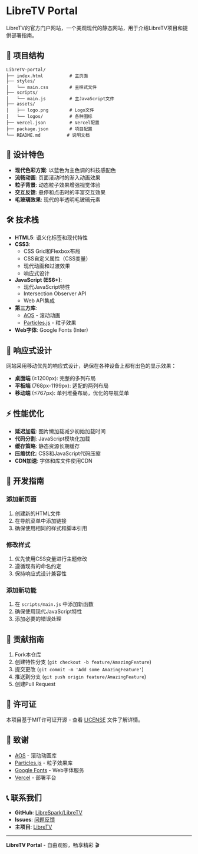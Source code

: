 # LibreTV Portal

LibreTV的官方门户网站，一个美观现代的静态网站，用于介绍LibreTV项目和提供部署指南。

## 📁 项目结构

```
LibreTV-portal/
├── index.html          # 主页面
├── styles/
│   └── main.css        # 主样式文件
├── scripts/
│   └── main.js         # 主JavaScript文件
├── assets/
│   ├── logo.png        # Logo文件
│   └── logos/          # 各种图标
├── vercel.json         # Vercel配置
├── package.json        # 项目配置
└── README.md          # 说明文档
```

## 🎨 设计特色

- **现代色彩方案**: 以蓝色为主色调的科技感配色
- **流畅动画**: 页面滚动时的渐入动画效果
- **粒子背景**: 动态粒子效果增强视觉体验
- **交互反馈**: 悬停和点击时的丰富交互效果
- **毛玻璃效果**: 现代的半透明毛玻璃元素

## 🛠️ 技术栈

- **HTML5**: 语义化标签和现代特性
- **CSS3**: 
  - CSS Grid和Flexbox布局
  - CSS自定义属性（CSS变量）
  - 现代动画和过渡效果
  - 响应式设计
- **JavaScript (ES6+)**:
  - 现代JavaScript特性
  - Intersection Observer API
  - Web API集成
- **第三方库**:
  - [AOS](https://michalsnik.github.io/aos/) - 滚动动画
  - [Particles.js](https://vincentgarreau.com/particles.js/) - 粒子效果
- **Web字体**: Google Fonts (Inter)

## 📱 响应式设计

网站采用移动优先的响应式设计，确保在各种设备上都有出色的显示效果：

- **桌面端** (≥1200px): 完整的多列布局
- **平板端** (768px-1199px): 适配的两列布局
- **移动端** (≤767px): 单列堆叠布局，优化的导航菜单

## ⚡ 性能优化

- **延迟加载**: 图片懒加载减少初始加载时间
- **代码分割**: JavaScript模块化加载
- **缓存策略**: 静态资源长期缓存
- **压缩优化**: CSS和JavaScript代码压缩
- **CDN加速**: 字体和库文件使用CDN


## 📝 开发指南

### 添加新页面

1. 创建新的HTML文件
2. 在导航菜单中添加链接
3. 确保使用相同的样式和脚本引用

### 修改样式

1. 优先使用CSS变量进行主题修改
2. 遵循现有的命名约定
3. 保持响应式设计兼容性

### 添加新功能

1. 在 `scripts/main.js` 中添加新函数
2. 确保使用现代JavaScript特性
3. 添加必要的错误处理

## 🤝 贡献指南

1. Fork本仓库
2. 创建特性分支 (`git checkout -b feature/AmazingFeature`)
3. 提交更改 (`git commit -m 'Add some AmazingFeature'`)
4. 推送到分支 (`git push origin feature/AmazingFeature`)
5. 创建Pull Request

## 📄 许可证

本项目基于MIT许可证开源 - 查看 [LICENSE](../LICENSE) 文件了解详情。

## 🙏 致谢

- [AOS](https://michalsnik.github.io/aos/) - 滚动动画库
- [Particles.js](https://vincentgarreau.com/particles.js/) - 粒子效果库
- [Google Fonts](https://fonts.google.com/) - Web字体服务
- [Vercel](https://vercel.com/) - 部署平台

## 📞 联系我们

- **GitHub**: [LibreSpark/LibreTV](https://github.com/LibreSpark/LibreTV)
- **Issues**: [问题反馈](https://github.com/LibreSpark/LibreTV/issues)
- **主项目**: [LibreTV](https://libretv.is-an.org/)

---

**LibreTV Portal** - 自由观影，畅享精彩 🎬
